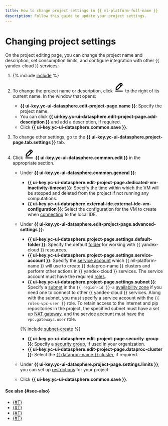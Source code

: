 ```yaml
---
title: How to change project settings in {{ ml-platform-full-name }}
description: Follow this guide to update your project settings.
---
```


# Changing project settings

On the project editing page, you can change the project name and description, set consumption limits, and configure integration with other {{ yandex-cloud }} services:

1. {% include [include](../../../_includes/datasphere/ui-find-project.md) %}
1. To change the project name or description, click ![pencil](../../../_assets/console-icons/pencil-to-line.svg) to the right of its current name. In the window that opens:
   * **{{ ui-key.yc-ui-datasphere.edit-project-page.name }}**: Specify the project name.
   * You can click **{{ ui-key.yc-ui-datasphere.edit-project-page.add-description }}** and add a description, if required.
   * Click **{{ ui-key.yc-ui-datasphere.common.save }}**.
1. To change other settings, go to the **{{ ui-key.yc-ui-datasphere.project-page.tab.settings }}** tab.
1. Click **![pencil](../../../_assets/console-icons/pencil-to-line.svg) {{ ui-key.yc-ui-datasphere.common.edit }}** in the appropriate section.

   * Under **{{ ui-key.yc-ui-datasphere.common.general }}**:

     * **{{ ui-key.yc-ui-datasphere.edit-project-page.dedicated-vm-inactivity-timeout }}**: Specify the time within which the VM will be stopped and deleted from the project if not running any computations.
     * **{{ ui-key.yc-ui-datasphere.external-ide.external-ide-vm-configuration }}**: Select the configuration for the VM to create when [connecting](remote-connect.md) to the local IDE.

   * Under **{{ ui-key.yc-ui-datasphere.edit-project-page.advanced-settings }}**:

     * **{{ ui-key.yc-ui-datasphere.project-page.settings.default-folder }}**: Specify the default [folder](../../../resource-manager/concepts/resources-hierarchy.md#folder) for working with {{ yandex-cloud }} resources.
     * **{{ ui-key.yc-ui-datasphere.project-page.settings.service-account }}**: Specify the [service account](../../../iam/concepts/users/service-accounts.md) which {{ ml-platform-name }} will use to create {{ dataproc-name }} clusters and perform other actions in {{ yandex-cloud }} services. The service account must have the required [roles](../../../iam/concepts/access-control/roles).
     * **{{ ui-key.yc-ui-datasphere.project-page.settings.subnet }}**: Specify a [subnet](../../../vpc/concepts/network.md#subnet) in the `{{ region-id }}-a` [availability zone](../../../overview/concepts/geo-scope.md) if you need one to connect to other {{ yandex-cloud }} services. Along with the subnet, you must specify a service account with the `{{ roles-vpc-user }}` role. To retain access to the internet and pip repositories in the project, the specified subnet must have a set up [NAT gateway](../../../vpc/concepts/gateways.md), and the service account must have the `vpc.gateways.user` role.

     {% include [subnet-create](../../../_includes/subnet-create.md) %}

     * **{{ ui-key.yc-ui-datasphere.edit-project-page.security-group }}**: Specify a [security group](../../../vpc/concepts/security-groups.md), if used in your organization.
     * **{{ ui-key.yc-ui-datasphere.edit-project-page.dataproc-cluster }}**: Select the [{{ dataproc-name }} cluster](../../../data-proc/operations/cluster-create.md), if required.

   * Under **{{ ui-key.yc-ui-datasphere.project-page.settings.limits }}**, you can set up [restrictions](restrictions.md) for your project.

   * Click **{{ ui-key.yc-ui-datasphere.common.save }}**.

#### See also {#see-also}

* [{#T}](restrictions.md)
* [{#T}](install-dependencies.md)
* [{#T}](control-compute-resources.md)
* [{#T}](../user-images.md)


